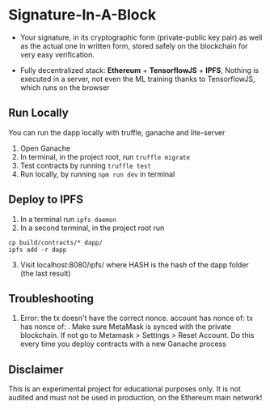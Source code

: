 Signature-In-A-Block
=====================

- Your signature, in its cryptographic form (private-public key pair) as well 
as the actual one in written form, stored safely on the blockchain for 
very easy verification.

- Fully decentralized stack: **Ethereum** + **TensorflowJS** + **IPFS**,
Nothing is executed in a server, not even the ML training thanks to TensorflowJS, which runs on the browser

## Run Locally

You can run the dapp locally with truffle, ganache and lite-server
1. Open Ganache
2. In terminal, in the project root, run `truffle migrate`
3. Test contracts by running `truffle test`
4. Run locally, by running `npm run dev` in terminal

## Deploy to IPFS

1. In a terminal run `ipfs daemon`
2. In a second terminal, in the project root run
```
cp build/contracts/* dapp/
ipfs add -r dapp
```
3. Visit localhost:8080/ipfs/<HASH> where HASH is the hash of the dapp folder
(the last result)

## Troubleshooting

1. Error: the tx doesn't have the correct nonce. account has nonce of: <SOME NUMber> tx has nonce of: <SOME OTHER NUMBER>. Make sure MetaMask is synced with
the private blockchain. If not go to Metamask > Settings > Reset Account. Do this every time you deploy contracts with a new Ganache process

## Disclaimer
This is an experimental project for educational purposes only. It is not audited and must not be used in production, on the Ethereum main network!